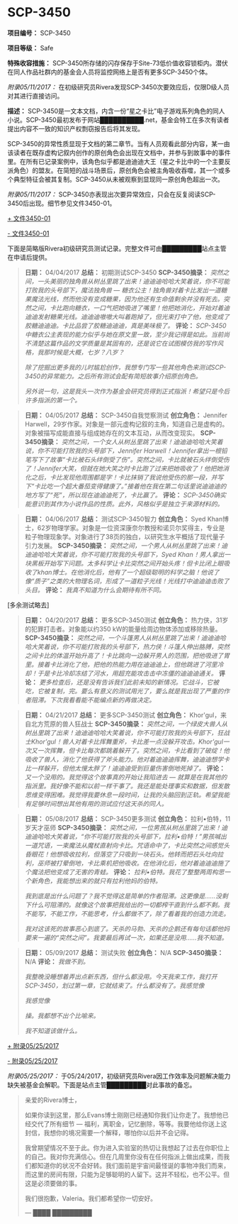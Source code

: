 # SCP-3450
                        


**项目编号：** SCP-3450

**项目等级：** Safe

**特殊收容措施：** SCP-3450所存储的闪存保存于Site-73低价值收容锁柜内。潜伏在同人作品社群内的基金会人员将监控网络上是否有更多SCP-3450个体。

*附录05/11/2017：* 在初级研究员Rivera发现SCP-3450次要效应后，仅限D级人员对其进行直接访问。

**描述：** SCP-3450是一文本文档，内含一份“星之卡比”电子游戏系列角色的同人小说。SCP-3450最初发布于网站██████████.net，基金会特工在多次有读者提出内容不一致的知识产权剽窃报告后将其发现。

SCP-3450的异常性质显现于文档的第二章节。当有人员观看此部分内容，某一由该读者在既存虚构记叙内创作的原创角色会出现在文档中，并参与到故事中的事件里。在所有已记录案例中，该角色似乎都是迪迪迪大王（星之卡比中的一个主要反派角色）的盟友。在简短的战斗场景后，原创角色会被主角吸收吞噬，其一个或多个典型特征会被其复制。SCP-3450从未被观察到显现同一原创角色超出一次。

*附录05/11/2017：* SCP-3450亦表现出次要异常效应，只会在反复阅读SCP-3450后出现。细节参见文件3450-01。


<a shape='rect' class='collapsible-block-link' href='javascript:;'>+&#160;&#25991;&#20214;3450-01</a>

<a shape='rect' class='collapsible-block-link' href='javascript:;'>-&#160;&#25991;&#20214;3450-01</a>

下面是简略版Rivera初级研究员测试记录。完整文件可由█████████站点主管在申请后提供。


> **日期：** 04/04/2017
**总结：** 初期测试SCP-3450
**SCP-3450摘录：** 
*突然之间，一头美丽的独角兽从树丛里跳了出来！迪迪迪哈哈大笑着说，你不可能打败我的头号部下，魔法独角兽 — 糖衣公主！独角兽对着卡比发出一道糖果魔法光线，然而他没有变成糖果，因为他还有生命值剩余并没有死去。突然之间，卡比跑向糖衣，一口气把她吸进了嘴里！他把她消化，开始对着迪迪迪发射糖果光线。迪迪迪嗷嗷大叫着跑掉了，但光束打中了他，他变成了胶糖迪迪迪。卡比品尝了胶糖迪迪迪，真是美味极了。* 
**评论：** 
*SCP-3450中糖衣公主表现的能力似乎与她在原文里一致，至少我记得是如此。当前尚不清楚这篇作品的文学质量是其固有的，还是说它在试图模仿我的写作风格，我那时候是大概，七岁？八岁？* 
> 
> *除了挖掘出更多我的儿时尴尬创作，我想专门写一些其他角色来测试SCP-3450的异常能力。之后所有测试会配有简短故事介绍原创角色。* 
> 
> *另外说一句，这是我头一次作为基金会研究员得到正式指派！希望只是今后许多指派的第一个。* 
> 


> **日期：** 04/05/2017
**总结：**  SCP-3450自我觉察测试
**创立角色：** Jennifer Harwell，29岁作家。对象是一部元虚构记叙的主角，知道自己是虚构的。对象被描写成能直接与组成她存在的文本互动，从而改变现实。
**SCP-3450摘录：** 
*突然之间，一个女人从树丛里跳了出来！迪迪迪哈哈大笑着说，你不可能打败我的头号部下，Jennifer Harwell！Jennifer拿出一根铅笔写下了故事“卡比被石头绊倒受了伤”。突然之间，卡比就被石头绊倒受伤了！Jennifer大笑，但就在她大笑之时卡比跑了过来把她吸收了！他把她消化之后，卡比发现他周围都是字！卡比抹销了我说他受伤的那一段，并写下“卡比吃一个超大番茄变得健康了。”接着他在我在第二句话里说迪迪迪的地方写了“死”，所以现在迪迪迪死了，卡比赢了。* 
**评论：** 
*SCP-3450确实能意识到其作为小说作品的性质。此外，风格似乎是独立于来源材料的。* 
> 


> **日期：** 04/06/2017
**总结：**  测试SCP-3450智力
**创立角色：** Syed Khan博士，62岁物理学家。对象是一位资深康奈尔教授和诺贝尔奖得主，专业是粒子物理现象学。对象进行了38页的独白，以研究生水平概括了现代量子引力发展。
**SCP-3450摘录：** 
*突然之间，一个男人从树丛里跳了出来！迪迪迪哈哈大笑着说，你不可能打败我的头号部下，Syed Khan！男人拿出一块黑板开始写下问题。太多科学让卡比突然之间开始头疼！但卡比闭上眼吸收了khan博士。在他消化后，他有了一个超级聪明的科学之脑！他说了像“质子”之类的大物理名词，形成了一道粒子光线！光线打中迪迪迪击败了头目。* 
**评论：** 
*我真不知道为什么会期待有所不同。* 
> 

[多余测试略去]


> **日期：** 04/20/2017
**总结：**  更多SCP-3450测试
**创立角色：** 热力侠，31岁的犯罪打击者。对象能以约350 kW的能量给周边物体添加或移除热量。
**SCP-3450摘录：** 
*突然之间，一个斗篷男人从树丛里跳了出来！迪迪迪哈哈大笑着说，你不可能打败我的头号部下，热力侠！斗篷人伸出胳膊，突然之间卡比的体温开始升高了！卡比跳向一边躲开男人的范围，把他吸进了胃里。接着卡比消化了他，把他的热能力用在迪迪迪上，但他跳进了河里冷却！于是卡比冷却冻结了河水，用超充能攻击击中冻僵的迪迪迪通关。* 
**评论：** 
*更多检查后，还是没有告诉我们此前未知的新情况。它战斗，它被吃，它被复制，完。要么有意义的测试用光了，要么就是我出现了严重的作者阻滞。下次我看看能不能编点新的再做决定。* 
> 


> **日期：** 04/21/2017
**总结：**  更多SCP-3450测试
**创立角色：** Khor'gul，来自北方荒原的兽人狂战士
**SCP-3450摘录：** 
*突然之间，一个绿皮大兽人从树丛里跳了出来！迪迪迪哈哈大笑着说，你不可能打败我的头号部下，狂战士Khor'gul！兽人对着卡比挥舞重斧，卡比差一点没躲开攻击。Khor'gul一次又一次挥舞，但卡比每次都跳着躲开了。突然之间，卡比看到了破绽！他吸收了兽人，消化了他获得了斧头能力。他对着迪迪迪挥舞，迪迪迪想学卡比一样躲开，但他太慢太胖了！迪迪迪受到巨量伤害倒地死掉了。* 
**评论：** 
*又一个没用的。我觉得这个故事真的开始让我陷进去 — 就算是在我其他的指派里。我好像不能和以前一样干事了。我还是能处理事实和数据，但发散思维变得困难。我觉得我要休息一段时间，让我的头脑回到正轨。希望我能有足够时间想出其他有用的测试应付这天杀的同人。* 
> 


> **日期：** 05/08/2017
**总结：**  SCP-3450更多测试
**创立角色：** 拉利•伯特，11岁天才巫师
**SCP-3450摘录：** 
*突然之间，一位男孩从树丛里跳了出来！迪迪迪哈哈大笑着说，“你不可能打败我的头号部下，拉利•伯特！”男孩喊出一道咒语，一束魔法从魔杖直射向卡比。咒语命中了，卡比突然之间感觉头昏眼花！他想吸收拉利，但落空了只吸到一块石头。他转而把石头吐向拉利，巫师被打晕倒地，卡比乘机把他吸收。在他消化后，他对着迪迪迪施了个魔法把他变成了无害的青蛙。* 
**评论：** 
*拉利•伯特。我花了整整两周构思一个新角色，我能想出来的就只有拉利他妈的伯特。* 
> 
> *我到底是出什么问题了？我不觉得这是简单的作者阻滞。这更像是……没剩下什么可阻滞的。就像这个故事把我给出的一切都榨干直到什么都不剩。我不能写，不能工作，不能思考，什么都做不了，除了看着我的创造力流走。* 
> 
> *我对这该死的故事恶心到底了。天杀的马勃、天杀的企鹅还有每句话都他妈要来一遍的“突然之间”。我要最后再试一次，如果还是没用……我不知道。* 
> 


> **日期：** 05/09/2017
**总结：** 测试失败
**创立角色：** N/A
**SCP-3450摘录：**  N/A
**评论：** *我做不到。* 
> 
> *我整晚没睡想着弄出点新东西，但什么都没用。今天我来工作，我打开SCP-3450，划过第一章，它就结束了。什么都没有了。我感觉像* 
> 
> *我感觉像* 
> 
> *操。我都想不出个比喻来。* 
> 
> *我不知道该做什么。* 
> 





<a shape='rect' class='collapsible-block-link' href='javascript:;'>+&#160;&#38468;&#24405;05/25/2017</a>

<a shape='rect' class='collapsible-block-link' href='javascript:;'>-&#160;&#38468;&#24405;05/25/2017</a>

*附录05/25/2017：* 于05/24/2017，初级研究员Rivera因工作效率及问题解决能力缺失被基金会解职。下面是站点主管█████████对此事故的备忘。


> 亲爱的Rivera博士，
> 
> 如果你读到这里，那么Evans博士刚刚已经通知你我们让你走了。我想他已经交代了所有细节 — 福利，离职金，记忆删除，等等。我要他给你送上这封信，我想你的境况需要一个解释，哪怕你以后并不会记得。
> 
> 我曾期望情况不至于此。你为进入实验室的热切让我想起了过去在你职位上的自己。我对你充满信心。但在几周里你没有在任何指派上做出成果，而我们都知道你的状况不会好转。我们面前是宇宙间最怪诞的事物冲我们而来，而这里的房间有限，只能为足够聪明的人留下。这并不轻松，也不公平。但这是必须要做的事。
> 
> 我们很抱歉，Valeria。我们都希望你一切安好。
> 
> — ████ █████████
> 






                    